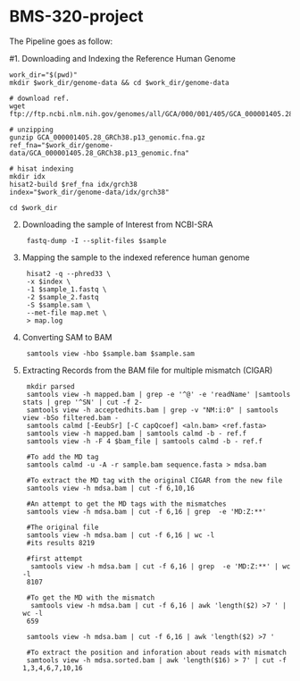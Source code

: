 # BMS-320-project
The Pipeline goes as follow:

#1. Downloading and Indexing the Reference Human Genome
	
	work_dir="$(pwd)"
	mkdir $work_dir/genome-data && cd $work_dir/genome-data

	# download ref.
	wget ftp://ftp.ncbi.nlm.nih.gov/genomes/all/GCA/000/001/405/GCA_000001405.28_GRCh38.p13/GCA_000001405.28_GRCh38.p13_genomic.fna.gz

	# unzipping
	gunzip GCA_000001405.28_GRCh38.p13_genomic.fna.gz
	ref_fna="$work_dir/genome-data/GCA_000001405.28_GRCh38.p13_genomic.fna"

	# hisat indexing
	mkdir idx
	hisat2-build $ref_fna idx/grch38
	index="$work_dir/genome-data/idx/grch38"

	cd $work_dir
	
2. Downloading the sample of Interest from NCBI-SRA
	
        fastq-dump -I --split-files $sample

3. Mapping the sample to the indexed reference human genome
	
        hisat2 -q --phred33 \
		-x $index \
		-1 $sample_1.fastq \
		-2 $sample_2.fastq 
		-S $sample.sam \
		--met-file map.met \
		> map.log

4. Converting SAM to BAM
	
        samtools view -hbo $sample.bam $sample.sam 

5. Extracting Records from the BAM file for multiple mismatch (CIGAR)
        
		mkdir parsed	
		samtools view -h mapped.bam | grep -e '^@' -e 'readName' |samtools stats | grep '^SN' | cut -f 2-
		samtools view -h acceptedhits.bam | grep -v "NM:i:0" | samtools view -bSo filtered.bam -
		samtools calmd [-EeubSr] [-C capQcoef] <aln.bam> <ref.fasta>
		samtools view -h mapped.bam | samtools calmd -b - ref.f
		samtools view -h -F 4 $bam_file | samtools calmd -b - ref.f
		
		#To add the MD tag
		samtools calmd -u -A -r sample.bam sequence.fasta > mdsa.bam 
		
		#To extract the MD tag with the original CIGAR from the new file
		samtools view -h mdsa.bam | cut -f 6,10,16
		
		#An attempt to get the MD tags with the mismatches
		samtools view -h mdsa.bam | cut -f 6,16 | grep  -e 'MD:Z:**'
		
		#The original file
		samtools view -h mdsa.bam | cut -f 6,16 | wc -l
		#its results 8219
		
		#first attempt
		 samtools view -h mdsa.bam | cut -f 6,16 | grep  -e 'MD:Z:**' | wc -l 
		8107
		
		#To get the MD with the mismatch
		 samtools view -h mdsa.bam | cut -f 6,16 | awk 'length($2) >7 ' | wc -l
		659
		
		samtools view -h mdsa.bam | cut -f 6,16 | awk 'length($2) >7 ' 
		
		#To extract the position and inforation about reads with mismatch
		samtools view -h mdsa.sorted.bam | awk 'length($16) > 7' | cut -f 1,3,4,6,7,10,16







		
		


	

